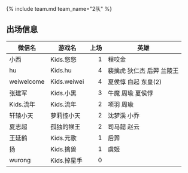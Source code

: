 {% include team.md team_name="2队" %}
## 出场信息

|微信名|   游戏名     | 上场 |  英雄
|----------|-----------|------:|------|
|小西| Kids.悠悠  |  1  | 程咬金 |
|hu|Kids.hu |  4  | 裴擒虎 狄仁杰 后羿 兰陵王|
|weiwelcome | Kids.weiwei  | 4|夏侯惇 白起 东皇(2)|
|张建军|Kids.小黑|3 |牛魔 周瑜 夏侯惇|
|Kids.流年| Kids.流年  |  2 |项羽 周瑜|
|轩辕小天 | 萝莉控小天|  2 |沈梦溪 小乔|
|夏志超| 孤独的猴王  |2|司马懿 赵云 |
|王延鹤     | Kids.元歌  | 1|后羿
|扬| Kids.擒兽  |1  |虞姬|
|wurong| Kids.掉星手  | 0||


